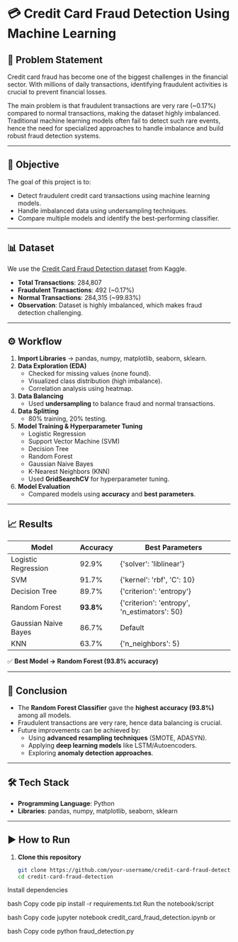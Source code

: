 # 💳 Credit Card Fraud Detection Using Machine Learning  

## 📝 Problem Statement  
Credit card fraud has become one of the biggest challenges in the financial sector. With millions of daily transactions, identifying fraudulent activities is crucial to prevent financial losses.  

The main problem is that fraudulent transactions are very rare (~0.17%) compared to normal transactions, making the dataset highly imbalanced. Traditional machine learning models often fail to detect such rare events, hence the need for specialized approaches to handle imbalance and build robust fraud detection systems.  

---

## 🎯 Objective  
The goal of this project is to:  
- Detect fraudulent credit card transactions using machine learning models.  
- Handle imbalanced data using undersampling techniques.  
- Compare multiple models and identify the best-performing classifier.  

---

## 📊 Dataset  
We use the [Credit Card Fraud Detection dataset](https://www.kaggle.com/datasets/mlg-ulb/creditcardfraud?resource=download) from Kaggle.  

- **Total Transactions**: 284,807  
- **Fraudulent Transactions**: 492 (~0.17%)  
- **Normal Transactions**: 284,315 (~99.83%)  
- **Observation**: Dataset is highly imbalanced, which makes fraud detection challenging.  

---

## ⚙️ Workflow  
1. **Import Libraries** → pandas, numpy, matplotlib, seaborn, sklearn.  
2. **Data Exploration (EDA)**  
   - Checked for missing values (none found).  
   - Visualized class distribution (high imbalance).  
   - Correlation analysis using heatmap.  
3. **Data Balancing**  
   - Used **undersampling** to balance fraud and normal transactions.  
4. **Data Splitting**  
   - 80% training, 20% testing.  
5. **Model Training & Hyperparameter Tuning**  
   - Logistic Regression  
   - Support Vector Machine (SVM)  
   - Decision Tree  
   - Random Forest  
   - Gaussian Naive Bayes  
   - K-Nearest Neighbors (KNN)  
   - Used **GridSearchCV** for hyperparameter tuning.  
6. **Model Evaluation**  
   - Compared models using **accuracy** and **best parameters**.  

---

## 📈 Results  

| Model                | Accuracy | Best Parameters                           |  
|-----------------------|----------|-------------------------------------------|  
| Logistic Regression   | 92.9%    | {'solver': 'liblinear'}                   |  
| SVM                  | 91.7%    | {'kernel': 'rbf', 'C': 10}                |  
| Decision Tree         | 89.7%    | {'criterion': 'entropy'}                  |  
| Random Forest         | **93.8%** | {'criterion': 'entropy', 'n_estimators': 50} |  
| Gaussian Naive Bayes  | 86.7%    | Default                                   |  
| KNN                  | 63.7%    | {'n_neighbors': 5}                        |  

✅ **Best Model → Random Forest (93.8% accuracy)**  

---

## 🚀 Conclusion  
- The **Random Forest Classifier** gave the **highest accuracy (93.8%)** among all models.  
- Fraudulent transactions are very rare, hence data balancing is crucial.  
- Future improvements can be achieved by:  
  - Using **advanced resampling techniques** (SMOTE, ADASYN).  
  - Applying **deep learning models** like LSTM/Autoencoders.  
  - Exploring **anomaly detection approaches**.  

---

## 🛠️ Tech Stack  
- **Programming Language**: Python  
- **Libraries**: pandas, numpy, matplotlib, seaborn, sklearn  

---

## ▶️ How to Run  

1. **Clone this repository**  
   ```bash
   git clone https://github.com/your-username/credit-card-fraud-detection.git
   cd credit-card-fraud-detection
Install dependencies

bash
Copy code
pip install -r requirements.txt
Run the notebook/script

bash
Copy code
jupyter notebook credit_card_fraud_detection.ipynb
or

bash
Copy code
python fraud_detection.py
